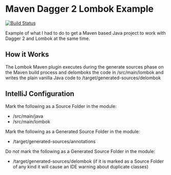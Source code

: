 # Maven Dagger 2 Lombok Example

[![Build Status](https://app.travis-ci.com/jeremywall/maven-dagger2-lombok-example.svg?branch=main)](https://app.travis-ci.com/jeremywall/maven-dagger2-lombok-example)

Example of what I had to do to get a Maven based Java project to work with Dagger 2 and Lombok at the same time.

## How it Works

The Lombok Maven plugin executes during the generate sources phase on the Maven build process and delomboks the code in /src/main/lombok and writes the plain vanilla Java code to /target/generated-sources/delombok

## IntelliJ Configuration

Mark the following as a Source Folder in the module:

* /src/main/java
* /src/main/lombok

Mark the following as a Generated Source Folder in the module:

* /target/generated-sources/annotations

Do *not* mark the following as a Generated Source Folder in the module:

* /target/generated-sources/delombok (if it is marked as a Source Folder of any kind it will cause an IDE warning about duplicate classes)
